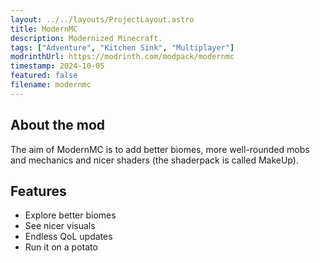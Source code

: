 ```yaml
---
layout: ../../layouts/ProjectLayout.astro
title: ModernMC
description: Modernized Minecraft.
tags: ["Adventure", "Kitchen Sink", "Multiplayer"]
modrinthUrl: https://modrinth.com/modpack/modernmc
timestamp: 2024-10-05
featured: false
filename: modernmc
---
```


## About the mod

The aim of ModernMC is to add better biomes, more well-rounded mobs and mechanics and nicer shaders (the shaderpack is called MakeUp).

## Features

- Explore better biomes
- See nicer visuals
- Endless QoL updates
- Run it on a potato